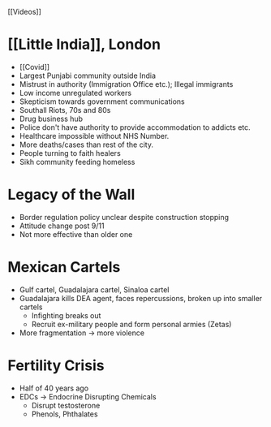 [[Videos]]
# [[Little India]], London
- [[Covid]] 
- Largest Punjabi community outside India
- Mistrust in authority (Immigration Office etc.); Illegal immigrants
- Low income unregulated workers
- Skepticism towards government communications
- Southall Riots, 70s and 80s
- Drug business hub
- Police don't have authority to provide accommodation to addicts etc.
- Healthcare impossible without NHS Number.
- More deaths/cases than rest of the city.
- People turning to faith healers
- Sikh community feeding homeless

# Legacy of the Wall
- Border regulation policy unclear despite construction stopping
- Attitude change post 9/11
- Not more effective than older one

# Mexican Cartels
- Gulf cartel, Guadalajara cartel, Sinaloa cartel
- Guadalajara kills DEA agent, faces repercussions, broken up into smaller cartels
	- Infighting breaks out
	- Recruit ex-military people and form personal armies (Zetas)
- More fragmentation -> more violence

# Fertility Crisis
- Half of 40 years ago
- EDCs -> Endocrine Disrupting Chemicals
	- Disrupt testosterone
	- Phenols, Phthalates
